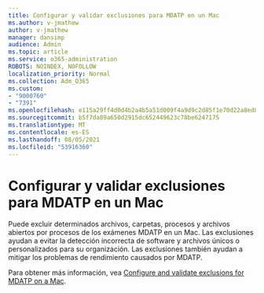 ```yaml
---
title: Configurar y validar exclusiones para MDATP en un Mac
ms.author: v-jmathew
author: v-jmathew
manager: dansimp
audience: Admin
ms.topic: article
ms.service: o365-administration
ROBOTS: NOINDEX, NOFOLLOW
localization_priority: Normal
ms.collection: Adm_O365
ms.custom:
- "9000760"
- "7391"
ms.openlocfilehash: e115a29ff4d0d4b2a4b5a51d009f4a9d9c2d85f1e70d22a8ed804ce40ca7b4ee
ms.sourcegitcommit: b5f7da89a650d2915dc652449623c78be6247175
ms.translationtype: MT
ms.contentlocale: es-ES
ms.lasthandoff: 08/05/2021
ms.locfileid: "53916360"
---
```

# <a name="configure-and-validate-exclusions-for-mdatp-on-a-mac"></a>Configurar y validar exclusiones para MDATP en un Mac

Puede excluir determinados archivos, carpetas, procesos y archivos abiertos por procesos de los exámenes MDATP en un Mac. Las exclusiones ayudan a evitar la detección incorrecta de software y archivos únicos o personalizados para su organización. Las exclusiones también ayudan a mitigar los problemas de rendimiento causados por MDATP.

Para obtener más información, vea [Configure and validate exclusions for MDATP on a Mac](https://go.microsoft.com/fwlink/?linkid=2144616).
